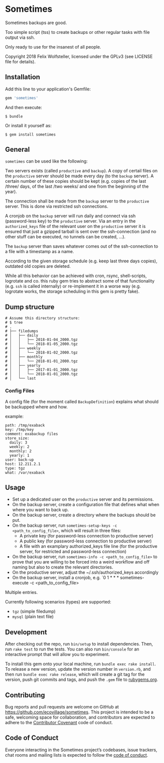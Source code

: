 # Sometimes

Sometimes backups are good.

Too simple script (tss) to create backups or other regular tasks with file output via ssh.

Only ready to use for the insanest of all people.

Copyright 2018 Felix Wolfsteller, licensed under the GPLv3 (see LICENSE file for details).

## Installation

Add this line to your application's Gemfile:

```ruby
gem 'sometimes'
```

And then execute:

    $ bundle

Or install it yourself as:

    $ gem install sometimes

## General

`sometimes` can be used like the following:

Two servers exists (called `productive` and `backup`).  A copy of certail files on the `productive` server should be made every day (to the `backup` server).  A certain number of these copies should be kept (e.g. copies of the last /three/ days, of the last /two weeks/ and one from the beginning of the year).

The connection shall be made from the `backup` server to the `productive` server.  This is done via restricted ssh connections.

A cronjob on the `backup` server will run daily and connect via ssh (password-less key) to the `productive` server.  Via an entry in the `authorized_keys` file of the relevant user on the `productive` server it is ensured that just a gzipped tarball is sent over the ssh-connection (and no other stuff can be executed, no tunnels can be created, ...).

The `backup` server than saves whatever comes out of the ssh-connection to a file with a timestamp as a name.

According to the given storage schedule (e.g. keep last three days copies), outdated old copies are deleted.

While all this behavior can be achieved with cron, rsync, shell-scripts, logrotate and co. this ruby gem tries to abstract some of that functionality (e.g. `ssh` is called internally) or re-implement it in a worse way (e.g. logrotate works, the storage scheduling in this gem is pretty fake).


## Dump structure

```
# Assume this directory structure:
# $ tree
# .
# ├── filedumps
# │   ├── daily
# │   │   ├── 2018-01-04_2000.tgz
# │   │   └── 2018-01-05_2000.tgz
# │   ├── weekly
# │   │   └── 2018-01-02_2000.tgz
# │   ├── monthly
# │   │   └── 2018-01-01_2000.tgz
# │   ├── yearly
# │   │   ├── 2017-01-01_2000.tgz
# │   │   └── 2018-01-01_2000.tgz
# │   └── last
```


### Config Files

A config file (for the moment called `BackupDefinition`) explains what should be backupped where and how.

example:

```
path: /tmp/exaback
key: /tmp/key
comment: exabackup files
store_size:
  daily: 3
  weekly: 2
  monthly: 2
  yearly: 1
user: back-up
host: 12.211.2.1
type: tgz
what: /var/exaback
```

## Usage

  - Set up a dedicated user on the `productive` server and its permissions.
  - On the backup server, create a configuration file that defines what when where you want to back up.
  - On the backup server, create a directory where the backups should be put.
  - On the backup server, run `sometimes-setup-keys -c <path_to_config_file>`, which will result in three files:
    * A private key (for password-less connection to productive server)
    * A public key  (for password-less connection to productive server)
    * A file with an examplary authorized_keys file line (for the productive server, for restricted and password-less connection)
  - On the backup server, run `sometimes-info -c <path_to_config_file>` to prove that you are willing to be forced into a weird workflow and off naming but also to create the relevant directories.
  - On the productive server, adjust the ~/.ssh/authorized_keys accordingly
  - On the backup server, install a cronjob, e.g. `0 1 * * * sometimes-execute -c <path_to_config_file>

Multiple entries.

Currently following scenarios (types) are supported:
  * `tgz` (simple filedump)
  * `mysql` (plain text file)

## Development

After checking out the repo, run `bin/setup` to install dependencies. Then, run `rake test` to run the tests. You can also run `bin/console` for an interactive prompt that will allow you to experiment.

To install this gem onto your local machine, run `bundle exec rake install`. To release a new version, update the version number in `version.rb`, and then run `bundle exec rake release`, which will create a git tag for the version, push git commits and tags, and push the `.gem` file to [rubygems.org](https://rubygems.org).

## Contributing

Bug reports and pull requests are welcome on GitHub at https://github.com/ecovillage/sometimes. This project is intended to be a safe, welcoming space for collaboration, and contributors are expected to adhere to the [Contributor Covenant](http://contributor-covenant.org) code of conduct.

## Code of Conduct

Everyone interacting in the Sometimes project’s codebases, issue trackers, chat rooms and mailing lists is expected to follow the [code of conduct](https://github.com/ecovillage/sometimes/blob/master/CODE_OF_CONDUCT.md).
